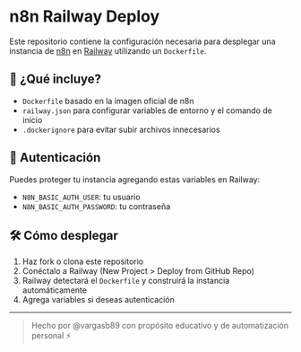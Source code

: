# n8n Railway Deploy

Este repositorio contiene la configuración necesaria para desplegar una instancia de [n8n](https://n8n.io/) en [Railway](https://railway.app) utilizando un `Dockerfile`.

## 🚀 ¿Qué incluye?

- `Dockerfile` basado en la imagen oficial de n8n
- `railway.json` para configurar variables de entorno y el comando de inicio
- `.dockerignore` para evitar subir archivos innecesarios

## 🔐 Autenticación

Puedes proteger tu instancia agregando estas variables en Railway:

- `N8N_BASIC_AUTH_USER`: tu usuario
- `N8N_BASIC_AUTH_PASSWORD`: tu contraseña

## 🛠 Cómo desplegar

1. Haz fork o clona este repositorio
2. Conéctalo a Railway (New Project > Deploy from GitHub Repo)
3. Railway detectará el `Dockerfile` y construirá la instancia automáticamente
4. Agrega variables si deseas autenticación

---

> Hecho por @vargasb89 con propósito educativo y de automatización personal ⚡
